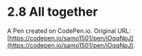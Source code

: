 # 2.8 All together

A Pen created on CodePen.io. Original URL: [https://codepen.io/samo1501/pen/jOqqNpJ](https://codepen.io/samo1501/pen/jOqqNpJ).


